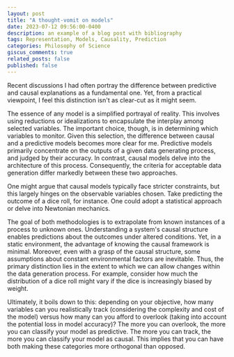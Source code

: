 ```yaml
---
layout: post
title: "A thought-vomit on models"
date: 2023-07-12 09:56:00-0400
description: an example of a blog post with bibliography
tags: Representation, Models, Causality, Prediction
categories: Philosophy of Science
giscus_comments: true
related_posts: false
published: false
---
```


Recent discussions I had often portray the difference between predictive and causal explanations as a fundamental one. Yet, from a practical viewpoint, I feel this distinction isn't as clear-cut as it might seem.

The essence of any model is a simplified portrayal of reality. This involves using reductions or idealizations to encapsulate the interplay among selected variables. The important choice, though, is in determining which variables to monitor. Given this selection, the difference between causal and a predictive models becomes more clear for me. Predictive models primarily concentrate on the outputs of a given data generating process, and judged by their accuracy. In contrast, causal models delve into the architecture of this process. Consequently, the criteria for acceptable data generation differ markedly between these two approaches.

One might argue that causal models typically face stricter constraints, but this largely hinges on the observable variables chosen. Take predicting the outcome of a dice roll, for instance. One could adopt a statistical approach or delve into Newtonian mechanics.

The goal of both methodologies is to extrapolate from known instances of a process to unknown ones. Understanding a system's causal structure enables predictions about the outcomes under altered conditions. Yet, in a static environment, the advantage of knowing the causal framework is minimal. Moreover, even with a grasp of the causal structure, some assumptions about constant environmental factors are inevitable. Thus, the primary distinction lies in the extent to which we can allow changes within the data generation process. For example, consider how much the distribution of a dice roll might vary if the dice is increasingly biased by weight.

Ultimately, it boils down to this: depending on your objective, how many variables can you realistically track (considering the complexity and cost of the model) versus how many can you afford to overlook (taking into account the potential loss in model accuracy)? The more you can overlook, the more you can classify your model as predictive. The more you can track, the more you can classify your model as causal. 
This implies that you can have both making these categories more orthogonal than opposed.